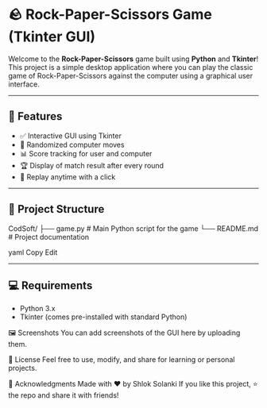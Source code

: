 # 🪨 Rock-Paper-Scissors Game (Tkinter GUI)

Welcome to the **Rock-Paper-Scissors** game built using **Python** and **Tkinter**!  
This project is a simple desktop application where you can play the classic game of Rock-Paper-Scissors against the computer using a graphical user interface.

---

## 📌 Features

- ✅ Interactive GUI using Tkinter  
- 🤖 Randomized computer moves  
- 📊 Score tracking for user and computer  
- 🏆 Display of match result after every round  
- 🔁 Replay anytime with a click

---

## 📂 Project Structure

CodSoft/
├── game.py # Main Python script for the game
└── README.md # Project documentation

yaml
Copy
Edit

---

## 💻 Requirements

- Python 3.x  
- Tkinter (comes pre-installed with standard Python)

🖼️ Screenshots
You can add screenshots of the GUI here by uploading them.

📜 License
Feel free to use, modify, and share for learning or personal projects.

🙌 Acknowledgments
Made with ❤️ by Shlok Solanki
If you like this project, ⭐ the repo and share it with friends!
